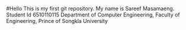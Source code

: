 #Hello
This is my first git repository.
My name is Sareef Masamaeng.
Student Id 6510110115
Department of Computer Engineering, Faculty of Engineering, Prince of Songkla University
